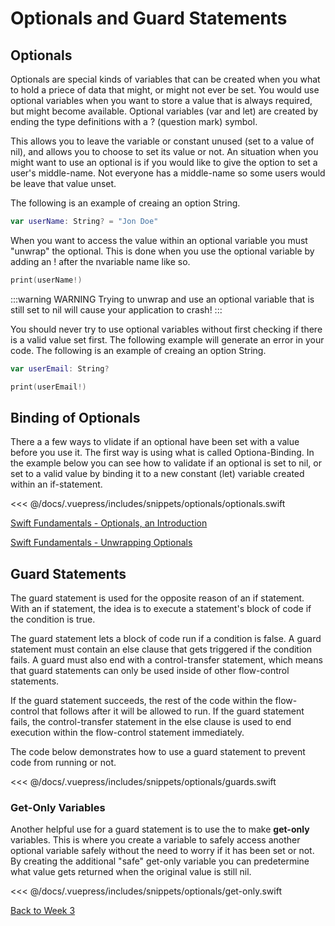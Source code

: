 # Optionals and Guard Statements

## Optionals

Optionals are special kinds of variables that can be created when you what to hold a priece of data that might, or might not ever be set. You would use optional variables when you want to store a value that is always required, but might become available.  Optional variables (var and let) are created by ending the type definitions with a ? (question mark) symbol. 

This allows you to leave the variable or constant unused (set to a value of nil), and allows you to choose to set its value or not.  An situation when you might want to use an optional is if you would like to give the option to set a user's middle-name.  Not everyone has a middle-name so some users would be leave that value unset.

The following is an example of creaing an option String.
```swift
var userName: String? = "Jon Doe"
```

When you want to access the value within an optional variable you must "unwrap" the optional.  This is done when you use the optional variable by adding an ! after the nvariable name like so.
```swift
print(userName!)
```

:::warning WARNING
  Trying to unwrap and use an optional variable that is still set to nil will cause your application to crash!
:::

You should never try to use optional variables without first checking if there is a valid value set first.  The following example will generate an error in your code.
The following is an example of creaing an option String.
```swift
var userEmail: String?

print(userEmail!)
```

## Binding of Optionals

There a a few ways to vlidate if an optional have been set with a value before you use it.  The first way is using what is called Optiona-Binding.  In the example below you can see how to validate if an optional is set to nil, or set to a valid value by binding it to a new constant (let) variable created within an if-statement.

<!-- INSERT OPTIONALS SNIPPET -->
<<< @/docs/.vuepress/includes/snippets/optionals/optionals.swift

<!-- [Introducing optionals](https://www.linkedin.com/learning/swift-5-essential-training/introducing-optionals?u=2199673) -->

[Swift Fundamentals - Optionals, an Introduction <Badge text="Pluralsight"/>](https://app.pluralsight.com/course-player?clipId=987e8f42-09a6-4ad0-b313-93f26ab082f2)

[Swift Fundamentals - Unwrapping Optionals <Badge text="Pluralsight"/>](https://app.pluralsight.com/course-player?clipId=5ca834db-075b-4290-9f87-1610b838df6f)

<!-- [Swift 5 Essential Training - Unwrapping Optionals <Badge text='Linkedin Learning'/>](https://www.linkedin.com/learning/swift-5-essential-training/unwrapping-optionals?u=2199673) -->

<!-- [Programming for Non-Programmers: Swift Optionals  <Badge text='Linkedin Learning'/>](https://www.linkedin.com/learning/programming-for-non-programmers-ios-12-and-swift-5/optionals?u=2199673) -->

<!-- [Swift 5 Essential Training - Chaining Optionals  <Badge text='Linkedin Learning'/>](https://www.linkedin.com/learning/swift-5-essential-training/chaining-optionals?u=2199673) -->

## Guard Statements

The guard statement is used for the opposite reason of an if statement.  With an if statement, the idea is to execute a statement's block of code if the condition is true.

The guard statement lets a block of code run if a condition is false.  A guard statement must contain an else clause that gets triggered if the condition fails.  A guard must also end with a control-transfer statement, which means that guard statements can only be used inside of other flow-control statements.

If the guard statement succeeds, the rest of the code within the flow-control that follows after it will be allowed to run.  If the guard statement fails, the control-transfer statement in the else clause is used to end execution within the flow-control statement immediately.

The code below demonstrates how to use a guard statement to prevent code from running or not.

<!-- INSERT GUARDS SNIPPET -->
<<< @/docs/.vuepress/includes/snippets/optionals/guards.swift

<!-- [Swift 5 Essential Training - The Guard Statement <Badge text='Linkedin Learning'/>](https://www.linkedin.com/learning/swift-5-essential-training/the-guard-statement?u=2199673) -->

<!-- [Programming for Non-Programmers: Guard Statements <Badge text='Linkedin Learning'/>](https://www.linkedin.com/learning/programming-for-non-programmers-ios-12-and-swift-5/guard-statements?u=2199673) -->

### Get-Only Variables

Another helpful use for a guard statement is to use the to make **get-only** variables.  This is where you create a variable to safely access another optional variable safely without  the need to worry if it has been set or not.  By creating the additional "safe" get-only variable you can predetermine what value gets returned when the original value is still nil.

<!-- INSERT GET_ONLY SNIPPET -->
<<< @/docs/.vuepress/includes/snippets/optionals/get-only.swift

[Back to Week 3](./index.md#during-class)